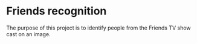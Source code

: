 # Friends recognition

The purpose of this project is to identify people from the Friends TV show cast on an image.
